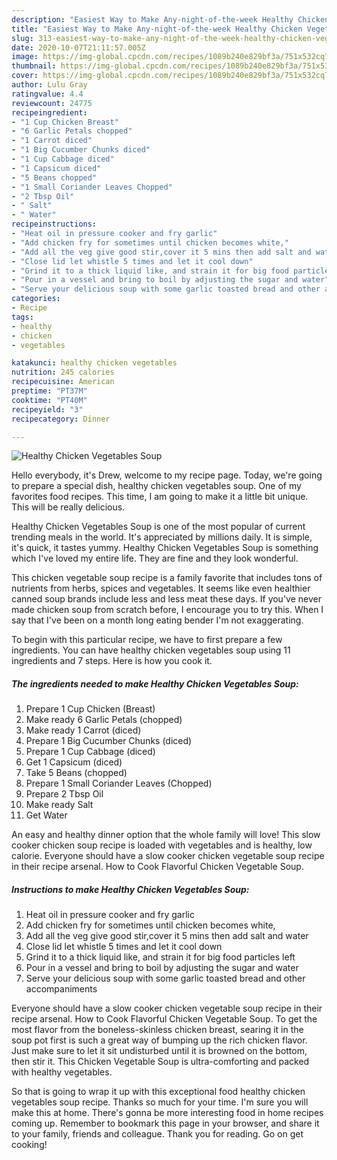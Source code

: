 ```yaml
---
description: "Easiest Way to Make Any-night-of-the-week Healthy Chicken Vegetables Soup"
title: "Easiest Way to Make Any-night-of-the-week Healthy Chicken Vegetables Soup"
slug: 313-easiest-way-to-make-any-night-of-the-week-healthy-chicken-vegetables-soup
date: 2020-10-07T21:11:57.005Z
image: https://img-global.cpcdn.com/recipes/1089b240e829bf3a/751x532cq70/healthy-chicken-vegetables-soup-recipe-main-photo.jpg
thumbnail: https://img-global.cpcdn.com/recipes/1089b240e829bf3a/751x532cq70/healthy-chicken-vegetables-soup-recipe-main-photo.jpg
cover: https://img-global.cpcdn.com/recipes/1089b240e829bf3a/751x532cq70/healthy-chicken-vegetables-soup-recipe-main-photo.jpg
author: Lulu Gray
ratingvalue: 4.4
reviewcount: 24775
recipeingredient:
- "1 Cup Chicken Breast"
- "6 Garlic Petals chopped"
- "1 Carrot diced"
- "1 Big Cucumber Chunks diced"
- "1 Cup Cabbage diced"
- "1 Capsicum diced"
- "5 Beans chopped"
- "1 Small Coriander Leaves Chopped"
- "2 Tbsp Oil"
- " Salt"
- " Water"
recipeinstructions:
- "Heat oil in pressure cooker and fry garlic"
- "Add chicken fry for sometimes until chicken becomes white,"
- "Add all the veg give good stir,cover it 5 mins then add salt and water"
- "Close lid let whistle 5 times and let it cool down"
- "Grind it to a thick liquid like, and strain it for big food particles left"
- "Pour in a vessel and bring to boil by adjusting the sugar and water"
- "Serve your delicious soup with some garlic toasted bread and other accompaniments"
categories:
- Recipe
tags:
- healthy
- chicken
- vegetables

katakunci: healthy chicken vegetables 
nutrition: 245 calories
recipecuisine: American
preptime: "PT37M"
cooktime: "PT40M"
recipeyield: "3"
recipecategory: Dinner

---
```



![Healthy Chicken Vegetables Soup](https://img-global.cpcdn.com/recipes/1089b240e829bf3a/751x532cq70/healthy-chicken-vegetables-soup-recipe-main-photo.jpg)

Hello everybody, it's Drew, welcome to my recipe page. Today, we're going to prepare a special dish, healthy chicken vegetables soup. One of my favorites food recipes. This time, I am going to make it a little bit unique. This will be really delicious.

Healthy Chicken Vegetables Soup is one of the most popular of current trending meals in the world. It's appreciated by millions daily. It is simple, it's quick, it tastes yummy. Healthy Chicken Vegetables Soup is something which I've loved my entire life. They are fine and they look wonderful.

This chicken vegetable soup recipe is a family favorite that includes tons of nutrients from herbs, spices and vegetables. It seems like even healthier canned soup brands include less and less meat these days. If you&#39;ve never made chicken soup from scratch before, I encourage you to try this. When I say that I&#39;ve been on a month long eating bender I&#39;m not exaggerating.


To begin with this particular recipe, we have to first prepare a few ingredients. You can have healthy chicken vegetables soup using 11 ingredients and 7 steps. Here is how you cook it.

<!--inarticleads1-->

##### The ingredients needed to make Healthy Chicken Vegetables Soup:

1. Prepare 1 Cup Chicken (Breast)
1. Make ready 6 Garlic Petals (chopped)
1. Make ready 1 Carrot (diced)
1. Prepare 1 Big Cucumber Chunks (diced)
1. Prepare 1 Cup Cabbage (diced)
1. Get 1 Capsicum (diced)
1. Take 5 Beans (chopped)
1. Prepare 1 Small Coriander Leaves (Chopped)
1. Prepare 2 Tbsp Oil
1. Make ready  Salt
1. Get  Water


An easy and healthy dinner option that the whole family will love! This slow cooker chicken soup recipe is loaded with vegetables and is healthy, low calorie. Everyone should have a slow cooker chicken vegetable soup recipe in their recipe arsenal. How to Cook Flavorful Chicken Vegetable Soup. 

<!--inarticleads2-->

##### Instructions to make Healthy Chicken Vegetables Soup:

1. Heat oil in pressure cooker and fry garlic
1. Add chicken fry for sometimes until chicken becomes white,
1. Add all the veg give good stir,cover it 5 mins then add salt and water
1. Close lid let whistle 5 times and let it cool down
1. Grind it to a thick liquid like, and strain it for big food particles left
1. Pour in a vessel and bring to boil by adjusting the sugar and water
1. Serve your delicious soup with some garlic toasted bread and other accompaniments


Everyone should have a slow cooker chicken vegetable soup recipe in their recipe arsenal. How to Cook Flavorful Chicken Vegetable Soup. To get the most flavor from the boneless-skinless chicken breast, searing it in the soup pot first is such a great way of bumping up the rich chicken flavor. Just make sure to let it sit undisturbed until it is browned on the bottom, then stir it. This Chicken Vegetable Soup is ultra-comforting and packed with healthy vegetables. 

So that is going to wrap it up with this exceptional food healthy chicken vegetables soup recipe. Thanks so much for your time. I'm sure you will make this at home. There's gonna be more interesting food in home recipes coming up. Remember to bookmark this page in your browser, and share it to your family, friends and colleague. Thank you for reading. Go on get cooking!
